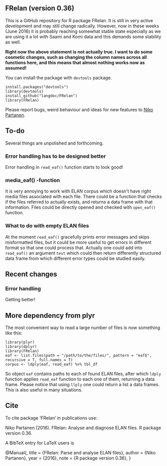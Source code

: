 ## FRelan (version 0.36)

This is a GitHub repository for R package FRelan. It is still in very active development and may still change radically. However, now in these weeks (June 2016) it is probably reaching somewhat stable state especially as we are using it a lot with Saami and Komi data and this demands some stability as well.

**Right now the above statement is not actually true. I want to do some cosmetic changes, such as changing the column names across all functions here, and this means that almost nothing works now as assumed!**

You can install the package with `devtools` package.

    install.packages("devtools")
    library(devtools)
    install_github("langdoc/FRelan")
    library(FRelan)

Please report bugs, weird behaviour and ideas for new features to [Niko Partanen](nikotapiopartanen@gmail.com).

## To-do

Several things are unpolished and forthcoming.

### Error handling has to be designed better

Error handling in `read_eaf()` function starts to look good!

### media_eaf() -function

It is very annoying to work with ELAN corpus which doesn't have right media files associated with each file. There could be a function that checks if the files referred to actually exists, and returns a data frame with that information. Files could be directly opened and checked with `open_eaf()` function.

### What to do with empty ELAN files

At the moment `read_eaf()` gracefully prints error messages and skips misformatted files, but it could be more useful to get errors in different format so that one could process that. Actually one could add into `read_eaf()` an argument `test` which could then return differently structured data frame from which different error types could be studied easily.

## Recent changes

### Error handling

Getting better!

## More dependency from plyr

The most convenient way to read a large number of files is now something like this:

    library(plyr)
    library(dplyr)
    library(FRelan)
    eaf <- list.files(path = "/path/to/the/files/", pattern = "eaf$", recursive = T, full.names = T)
    corpus <- ldply(eaf, read_eaf) %>% tbl_df

So object `eaf` contains paths to each of found ELAN files, after which `ldply` function applies `read_eaf` function to each one of them, returning a data frame. Please notice that using `llply` one could return a list a data frames. This is also useful in many situations.

## Cite

To cite package ‘FRelan’ in publications use:

  Niko Partanen (2016). FRelan: Analyse and diagnose ELAN files. R package version 0.36.

A BibTeX entry for LaTeX users is

  @Manual{,
    title = {FRelan: Parse and analyse ELAN files},
    author = {Niko Partanen},
    year = {2016},
    note = {R package version 0.36},
  }
